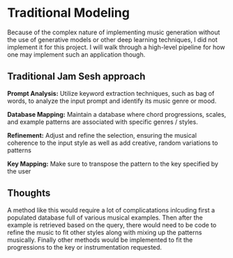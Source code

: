 # Traditional Modeling
Because of the complex nature of implementing music generation without the use of generative models or other deep learning techniques, I did not implement it for this project. I will walk through a high-level pipeline for how one may implement such an application though.

## Traditional Jam Sesh approach

**Prompt Analysis:** Utilize keyword extraction techniques, such as bag of words, to analyze the input prompt and identify its music genre or mood.

**Database Mapping:** Maintain a database where chord progressions, scales, and example patterns are associated with specific genres / styles.

**Refinement:** Adjust and refine the selection, ensuring the musical coherence to the input style as well as add creative, random variations to patterns

**Key Mapping:** Make sure to transpose the pattern to the key specified by the user

## Thoughts

A method like this would require a lot of complicatations inlcuding first a populated database full of various musical examples. Then after the example is retrieved based on the query, there would need to be code to refine the music to fit other styles along with mixing up the patterns musically. Finally other methods would be implemented to fit the progressions to the key or instrumentation requested.